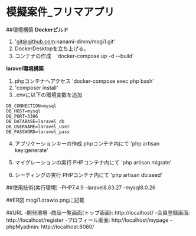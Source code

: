# 模擬案件_フリマアプリ

##環境構築
**Dockerビルド**
1. 'git@github.com:nanami-dimm/mogi1.git'
2. DockerDesktopを立ち上げる。
3. コンテナの作成　'docker-compose up -d --build'

**laravel環境構築**
1. phpコンテナへアクセス
   'docker-compose exec php bash'
2. 'composer install'
3. .envに以下の環境変数を追加
  ``` text
DB_CONNECTION=mysql
DB_HOST=mysql
DB_PORT=3306
DB_DATABASE=laravel_db
DB_USERNAME=laravel_user
DB_PASSWORD=laravel_pass
```
4. アプリケーションキーの作成
   phpコンテナ内にて
   'php artisan key:generate'

5. マイグレーションの実行
   PHPコンテナ内にて
   'php artisan migrate'

6. シーティングの実行
   PHPコンテナ内にて
   'php artisan db:seed'

##使用技術(実行環境)
-PHP7.4.9
-laravel8.83.27
-mysql8.0.26

##ER図
mogi1.drawio.pngに記載

##URL
-開発環境
-商品一覧画面(トップ画面): http://localhost/
-会員登録画面: http://localhost/register
-プロフィール画面: http//localhost/mypage
-phpMyadmin: http://localhost:8080/

